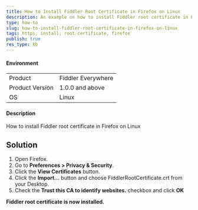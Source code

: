 ```yaml
---
title: How to Install Fiddler Root Certificate in Firefox on Linux
description: An example on how to install Fiddler root certificate in Firefox on Linux
type: how-to
slug: how-to-install-fiddler-root-certificate-in-firefox-on-linux
tags: https, install, root certificate, firefox
publish: true
res_type: kb
---
```



#### Environment

|   |   |
|---|---|
| Product  | Fiddler Everywhere  |
| Product Version | 1.0.0 and above  |
| OS | Linux |

#### Description

How to install Fiddler root certificate in Firefox on Linux

## Solution

1. Open Firefox.
2. Go to __Preferences > Privacy & Security__.
3. Click the __View Certificates__ button.
4. Click the __Import...__ button and choose FiddlerRootCertificate.crt from your Desktop. 
5. Check the __Trust this CA to identify websites.__ checkbox and click __OK__

__Fiddler root certificate is now installed.__
